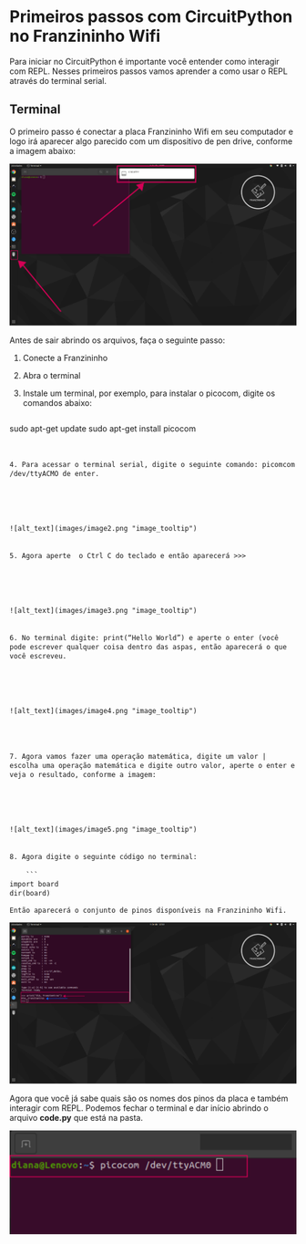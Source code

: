 # Primeiros passos com CircuitPython no Franzininho Wifi

Para iniciar no CircuitPython é importante você entender como interagir com REPL. Nesses primeiros passos vamos aprender a como usar o REPL através do terminal serial.


## Terminal

O primeiro passo é conectar a placa Franzininho Wifi em seu computador e logo irá aparecer algo parecido com um dispositivo de pen drive, conforme a imagem abaixo:



![alt_text](images/image1.png "image_tooltip")


Antes de sair abrindo os arquivos, faça o seguinte passo:



1. Conecte a Franzininho
2. Abra o terminal
3. Instale um terminal, por exemplo, para instalar o picocom, digite os comandos abaixo:

    ```
sudo apt-get update
sudo apt-get install picocom
```


4. Para acessar o terminal serial, digite o seguinte comando: picomcom /dev/ttyACMO de enter.

    



![alt_text](images/image2.png "image_tooltip")


5. Agora aperte  o Ctrl C do teclado e então aparecerá >>>

    



![alt_text](images/image3.png "image_tooltip")


6. No terminal digite: print(“Hello World”) e aperte o enter (você pode escrever qualquer coisa dentro das aspas, então aparecerá o que você escreveu.





![alt_text](images/image4.png "image_tooltip")




7. Agora vamos fazer uma operação matemática, digite um valor | escolha uma operação matemática e digite outro valor, aperte o enter e veja o resultado, conforme a imagem:

    



![alt_text](images/image5.png "image_tooltip")


8. Agora digite o seguinte código no terminal: 

    ```
import board
dir(board)
```



    Então aparecerá o conjunto de pinos disponíveis na Franzininho Wifi.


    




![alt_text](images/image6.png "image_tooltip")



Agora que você já sabe quais são os nomes dos pinos da placa e também interagir com REPL. Podemos fechar o terminal e dar início abrindo o arquivo **code.py** que está na pasta.





![alt_text](images/image7.png "image_tooltip")
